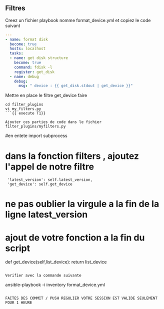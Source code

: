 ## Filtres

Creez un fichier playbook nomme format_device.yml
et copiez le code suivant
```yaml
---
- name: format disk
  become: true
  hosts: localhost
  tasks:
  - name: get disk structure
    become: true
    command: fdisk -l
    register: get_disk
  - name: debug
    debug:
      msg: " device : {{ get_disk.stdout | get_device }}"
```

Mettre en place le filtre get_device
faire 
```
cd filter_plugins
vi my_filters.py
```{{ execute T1}}

Ajouter ces parties de code dans le fichier filter_plugins/myfilters.py 
```
#en entete
import subprocess
# dans la fonction filters , ajoutez l'appel de notre filtre
     'latest_version': self.latest_version,
     'get_device': self.get_device
# ne pas oublier la virgule a la fin de la ligne latest_version
# ajout de votre fonction a la fin du script 
def get_device(self,list_device):
    return list_device
```

Verifier avec la commande suivante
```
ansible-playbook -i inventory format_device.yml
```{{ execute T1}}

FAITES DES COMMIT / PUSH REGULIER VOTRE SESSION EST VALIDE SEULEMENT
POUR 1 HEURE



